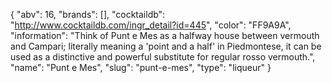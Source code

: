 {
    "abv": 16,
    "brands": [],
    "cocktaildb": "http://www.cocktaildb.com/ingr_detail?id=445",
    "color": "FF9A9A",
    "information": "Think of Punt e Mes as a halfway house between vermouth and Campari; literally meaning a 'point and a half' in Piedmontese, it can be used as a distinctive and powerful substitute for regular rosso vermouth.",
    "name": "Punt e Mes",
    "slug": "punt-e-mes",
    "type": "liqueur"
}